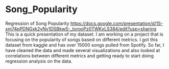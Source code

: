 # Song_Popularity
Regression of Song Popularity
https://docs.google.com/presentation/d/1S-xm74pPDNGxk2yNv1DSBkwS-_torooPz0TWKxLS384/edit?usp=sharing
This is a quick presentation of my dataset. I am working on a project that is focusing on the popularity of songs based on different metrics. I got this dataset from kaggle and has over 15000 songs pulled from Spotify. So far, I have cleaned the data and made several visualizations and also looked at correlations between different metrics and getting ready to start doing regression analysis on the data.
